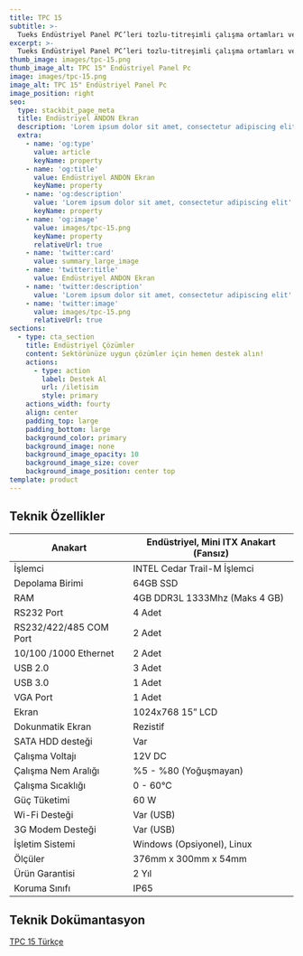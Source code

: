 ```yaml
---
title: TPC 15
subtitle: >-
  Tueks Endüstriyel Panel PC’leri tozlu-titreşimli çalışma ortamları ve yüksek sıcaklık gibi ağır şartlarda çalışabilecek şekilde tasarlanmıştır. Darbelere karşı dayanıklıdır. Özel tasarlanmış 1024x768 15” Renkli LCD ekranıyla kolay kullanım özelliği sağlamaktadır. Windows veya Linux işletim sistemi ile kullanılabilir. 
excerpt: >-
  Tueks Endüstriyel Panel PC’leri tozlu-titreşimli çalışma ortamları ve yüksek sıcaklık gibi ağır şartlarda çalışabilecek şekilde tasarlanmıştır. Darbelere karşı dayanıklıdır. Özel tasarlanmış 1024x768 15” Renkli LCD ekranıyla kolay kullanım özelliği sağlamaktadır. Windows veya Linux işletim sistemi ile kullanılabilir. 
thumb_image: images/tpc-15.png
thumb_image_alt: TPC 15" Endüstriyel Panel Pc
image: images/tpc-15.png
image_alt: TPC 15" Endüstriyel Panel Pc
image_position: right
seo:
  type: stackbit_page_meta
  title: Endüstriyel ANDON Ekran
  description: 'Lorem ipsum dolor sit amet, consectetur adipiscing elit'
  extra:
    - name: 'og:type'
      value: article
      keyName: property
    - name: 'og:title'
      value: Endüstriyel ANDON Ekran
      keyName: property
    - name: 'og:description'
      value: 'Lorem ipsum dolor sit amet, consectetur adipiscing elit'
      keyName: property
    - name: 'og:image'
      value: images/tpc-15.png
      keyName: property
      relativeUrl: true
    - name: 'twitter:card'
      value: summary_large_image
    - name: 'twitter:title'
      value: Endüstriyel ANDON Ekran
    - name: 'twitter:description'
      value: 'Lorem ipsum dolor sit amet, consectetur adipiscing elit'
    - name: 'twitter:image'
      value: images/tpc-15.png
      relativeUrl: true
sections:      
  - type: cta_section
    title: Endüstriyel Çözümler
    content: Sektörünüze uygun çözümler için hemen destek alın!
    actions:
      - type: action
        label: Destek Al
        url: /iletisim
        style: primary
    actions_width: fourty
    align: center
    padding_top: large
    padding_bottom: large
    background_color: primary
    background_image: none
    background_image_opacity: 10
    background_image_size: cover
    background_image_position: center top       
template: product
---
```


## Teknik Özellikler

| Anakart                | Endüstriyel, Mini ITX Anakart (Fansız) |
| ---------------------- | -------------------------------------- |
| İşlemci                | INTEL Cedar Trail-M İşlemci            |
| Depolama Birimi        | 64GB SSD                               |
| RAM                    | 4GB DDR3L 1333Mhz (Maks 4 GB)          |
| RS232 Port             | 4 Adet                                 |
| RS232/422/485 COM Port | 2 Adet                                 |
| 10/100 /1000 Ethernet  | 2 Adet                                 |
| USB 2.0                | 3 Adet                                 |
| USB 3.0                | 1 Adet                                 |
| VGA Port               | 1 Adet                                 |
| Ekran                  | 1024x768 15” LCD                       |
| Dokunmatik Ekran       | Rezistif                               |
| SATA HDD desteği       | Var                                    |
| Çalışma Voltajı        | 12V DC                                 |
| Çalışma Nem Aralığı    | %5 - %80 (Yoğuşmayan)                  |
| Çalışma Sıcaklığı      | 0 - 60°C                               |
| Güç Tüketimi           | 60 W                                   |
| Wi-Fi Desteği          | Var (USB)                              |
| 3G Modem Desteği       | Var (USB)                              |
| İşletim Sistemi        | Windows (Opsiyonel), Linux             |
| Ölçüler                | 376mm x 300mm x 54mm                   |
| Ürün Garantisi         | 2 Yıl                                  |
| Koruma Sınıfı          | IP65                                   |



## Teknik Dokümantasyon 

[TPC 15 Türkçe](/docs/tpc-15-tr.pdf)